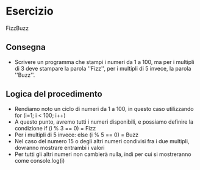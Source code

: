 Esercizio
===
FizzBuzz
## Consegna
- Scrivere un programma che stampi i numeri da 1 a 100, ma per i multipli di 3 deve stampare la parola ''Fizz'', per i multipli di 5 invece, la parola ''Buzz''.

## Logica del procedimento
- Rendiamo noto un ciclo di numeri da 1 a 100, in questo caso utilizzando for (i=1; i < 100; i++)
- A questo punto, avremo tutti i numeri disponibili, e possiamo definire la condizione if (i % 3 == 0) = Fizz
- Per i multipli di 5 invece: else (i % 5 == 0) = Buzz 
- Nel caso del numero 15 o degli altri numeri condivisi fra i due multipli, dovranno mostrare entrambi i valori
- Per tutti gli altri numeri non cambierà nulla, indi per cui si mostreranno come console.log(i)


